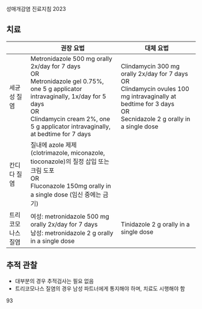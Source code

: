성매개감염 진료지침 2023

## 치료

| | 권장 요법 | 대체 요법 |
|---|---|---|
| 세균성 질염 | Metronidazole 500 mg orally 2x/day for 7 days<br>OR<br>Metronidazole gel 0.75%, one 5 g applicator intravaginally, 1x/day for 5 days<br>OR<br>Clindamycin cream 2%, one 5 g applicator intravaginally, at bedtime for 7 days | Clindamycin 300 mg orally 2x/day for 7 days<br>OR<br>Clindamycin ovules 100 mg intravaginally at bedtime for 3 days<br>OR<br>Secnidazole 2 g orally in a single dose |
| 칸디다 질염 | 질내에 azole 제제<br>(clotrimazole, miconazole, tioconazole)의 질정 삽입 또는 크림 도포<br>OR<br>Fluconazole 150mg orally in a single dose (임신 중에는 금기) | |
| 트리코모나스 질염 | 여성: metronidazole 500 mg orally 2x/day for 7 days<br>남성: metronidazole 2 g orally in a single dose | Tinidazole 2 g orally in a single dose |

## 추적 관찰

*   대부분의 경우 추적검사는 필요 없음
*   트리코모나스 질염의 경우 남성 파트너에게 통지해야 하며, 치료도 시행해야 함

<PAGE>93